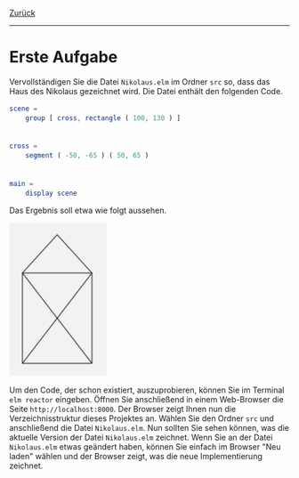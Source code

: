 [Zurück](../README.md)

---

# Erste Aufgabe

Vervollständigen Sie die Datei `Nikolaus.elm` im Ordner `src` so, dass das Haus des Nikolaus gezeichnet wird.
Die Datei enthält den folgenden Code.

```elm
scene =
    group [ cross, rectangle ( 100, 130 ) ]


cross =
    segment ( -50, -65 ) ( 50, 65 )


main =
    display scene
```

Das Ergebnis soll etwa wie folgt aussehen.

![Haus des Nikolaus](../images/Nikolaus.png)

Um den Code, der schon existiert, auszuprobieren, können Sie im Terminal `elm reactor` eingeben.
Öffnen Sie anschließend in einem Web-Browser die Seite `http://localhost:8000`.
Der Browser zeigt Ihnen nun die Verzeichnisstruktur dieses Projektes an.
Wählen Sie den Ordner `src` und anschließend die Datei `Nikolaus.elm`.
Nun sollten Sie sehen können, was die aktuelle Version der Datei `Nikolaus.elm` zeichnet.
Wenn Sie an der Datei `Nikolaus.elm` etwas geändert haben, können Sie einfach im Browser "Neu laden" wählen und der Browser zeigt, was die neue Implementierung zeichnet.
